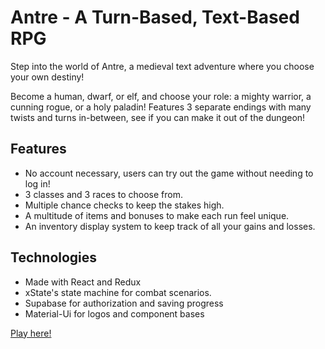 # Antre - A Turn-Based, Text-Based RPG

Step into the world of Antre, a medieval text adventure where you choose your own destiny!

Become a human, dwarf, or elf, and choose your role: a mighty warrior, a cunning rogue, or a holy paladin! Features 3 separate endings with many twists and turns in-between, see if you can make it out of the dungeon!

## Features
- No account necessary, users can try out the game without needing to log in!
- 3 classes and 3 races to choose from.
- Multiple chance checks to keep the stakes high.
- A multitude of items and bonuses to make each run feel unique.
- An inventory display system to keep track of all your gains and losses.


## Technologies
- Made with React and Redux
- xState's state machine for combat scenarios. 
- Supabase for authorization and saving progress
- Material-Ui for logos and component bases

[Play here!](seanbelverstone.github.io/antre)
